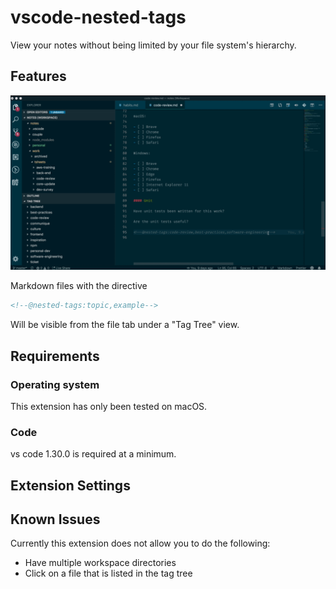# vscode-nested-tags

View your notes without being limited by your file system's hierarchy.

## Features

![](./docs/images/nested-tags-intro.gif)

Markdown files with the directive

```markdown
<!--@nested-tags:topic,example-->
```

Will be visible from the file tab under a "Tag Tree" view.

## Requirements

### Operating system

This extension has only been tested on macOS.

### Code

vs code 1.30.0 is required at a minimum.

## Extension Settings

## Known Issues

Currently this extension does not allow you to do the following:

- Have multiple workspace directories
- Click on a file that is listed in the tag tree

